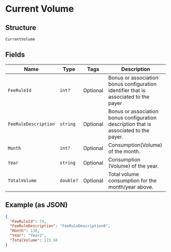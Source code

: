 
# Current Volume

## Structure

`CurrentVolume`

## Fields

| Name | Type | Tags | Description |
|  --- | --- | --- | --- |
| `FeeRuleId` | `int?` | Optional | Bonus or association bonus configuration identifier that is associated to the payer |
| `FeeRuleDescription` | `string` | Optional | Bonus or association bonus configuration description that is associated to the payer. |
| `Month` | `int?` | Optional | Consumption(Volume) of the month. |
| `Year` | `string` | Optional | Consumption (Volume) of the year. |
| `TotalVolume` | `double?` | Optional | Total volume consumption for the month/year above. |

## Example (as JSON)

```json
{
  "FeeRuleId": 74,
  "FeeRuleDescription": "FeeRuleDescription8",
  "Month": 138,
  "Year": "Year2",
  "TotalVolume": 115.68
}
```

